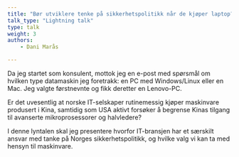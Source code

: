 ```yaml
---
title: "Bør utviklere tenke på sikkerhetspolitikk når de kjøper laptop?"
talk_type: "Lightning talk"
type: talk
weight: 3
authors:
    - Dani Marås

---
```

Da jeg startet som konsulent, mottok jeg en e-post med spørsmål om hvilken type datamaskin jeg foretrakk: en PC med Windows/Linux eller en Mac. Jeg valgte førstnevnte og fikk deretter en Lenovo-PC.

Er det uvesentlig at norske IT-selskaper rutinemessig kjøper maskinvare produsert i Kina, samtidig som USA aktivt forsøker å begrense Kinas tilgang til avanserte mikroprosessorer og halvledere?

I denne lyntalen skal jeg presentere hvorfor IT-bransjen har et særskilt ansvar med tanke på Norges sikkerhetspolitikk, og hvilke valg vi kan ta med hensyn til maskinvare.

